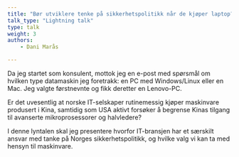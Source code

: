 ```yaml
---
title: "Bør utviklere tenke på sikkerhetspolitikk når de kjøper laptop?"
talk_type: "Lightning talk"
type: talk
weight: 3
authors:
    - Dani Marås

---
```

Da jeg startet som konsulent, mottok jeg en e-post med spørsmål om hvilken type datamaskin jeg foretrakk: en PC med Windows/Linux eller en Mac. Jeg valgte førstnevnte og fikk deretter en Lenovo-PC.

Er det uvesentlig at norske IT-selskaper rutinemessig kjøper maskinvare produsert i Kina, samtidig som USA aktivt forsøker å begrense Kinas tilgang til avanserte mikroprosessorer og halvledere?

I denne lyntalen skal jeg presentere hvorfor IT-bransjen har et særskilt ansvar med tanke på Norges sikkerhetspolitikk, og hvilke valg vi kan ta med hensyn til maskinvare.

